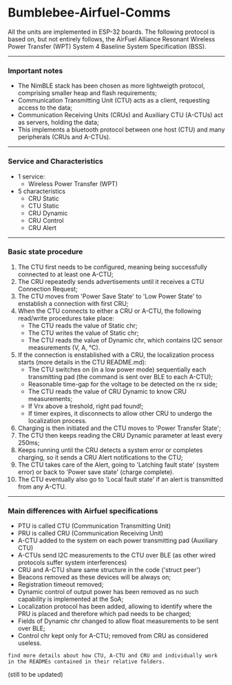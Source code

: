 # Bumblebee-Airfuel-Comms

All the units are implemented in ESP-32 boards.
The following protocol is based on, but not entirely follows, the AirFuel Alliance Resonant Wireless Power Transfer (WPT) System
4 Baseline System Specification (BSS).

------------------------------------------------

### Important notes

- The NimBLE stack has been chosen as more lightweigth protocol, comprising smaller heap and flash requirements;
- Communication Transmitting Unit (CTU) acts as a client, requesting access to the data;
- Communication Receiving Units (CRUs) and Auxiliary CTU (A-CTUs) act as servers, holding the data;
- This implements a bluetooth protocol between one host (CTU) and many peripherals (CRUs and A-CTUs). 

------------------------------------------------- 

### Service and Characteristics

- 1 service:
  - Wireless Power Transfer (WPT)
- 5 characteristics
  - CRU Static 
  - CTU Static 
  - CRU Dynamic 
  - CRU Control
  - CRU Alert
-------------------------------------------------

### Basic state procedure
1. The CTU first needs to be configured, meaning being successfully connected to at least one A-CTU;
2. The CRU repeatedly sends advertisements until it receives a CTU Connection Request;
3. The CTU moves from 'Power Save State' to 'Low Power State' to enstablish a connection with first CRU;
4. When the CTU connects to either a CRU or A-CTU, the following read/write procedures take place:
      - The CTU reads the value of Static chr;
      - The CTU writes the value of Static chr;
      - The CTU reads the value of Dynamic chr, which contains I2C sensor measurements (V, A, °C).
5. If the connection is enstablished with a CRU, the localization process starts (more details in the CTU README.md):
      - The CTU switches on (in a low power mode) sequentially each transmitting pad (the command is sent over BLE to each A-CTU);
      - Reasonable time-gap for the voltage to be detected on the rx side;
      - The CTU reads the value of CRU Dynamic to know CRU measurements;
      - If Vrx above a treshold, right pad found!;
      - If timer expires, it disconnects to allow other CRU to undergo the localization process.
6. Charging is then initiated and the CTU moves to 'Power Transfer State';
7. The CTU then keeps reading the CRU Dynamic parameter at least every 250ms;
8. Keeps running until the CRU detects a system error or completes charging, so it sends a CRU Alert notifications to the CTU;
9. The CTU takes care of the Alert, going to 'Latching fault state' (system error) or back to 'Power save state' (charge complete).
10. The CTU eventually also go to 'Local fault state' if an alert is transmitted from any A-CTU.


-------------------------------------------------
### Main differences with Airfuel specifications

- PTU is called CTU (Communication Transmitting Unit)
- PRU is called CRU (Communication Receiving Unit)
- A-CTU added to the system on each power transmitting pad (Auxiliary CTU)
- A-CTUs send I2C measurements to the CTU over BLE (as other wired protocols suffer system interferences)
- CRU and A-CTU share same structure in the code ('struct peer')
- Beacons removed as these devices will be always on;
- Registration timeout removed;
- Dynamic control of output power has been removed as no such capability is implemented at the SoA;
- Localization protocol has been added, allowing to identify where the PRU is placed and therefore which pad needs to be charged;
- Fields of Dynamic chr changed to allow float measurements to be sent over BLE;
- Control chr kept only for A-CTU; removed from CRU as considered useless.

 `find more details about how CTU, A-CTU and CRU and individually work in the READMEs contained in their relative folders.`
 
 (still to be updated)
